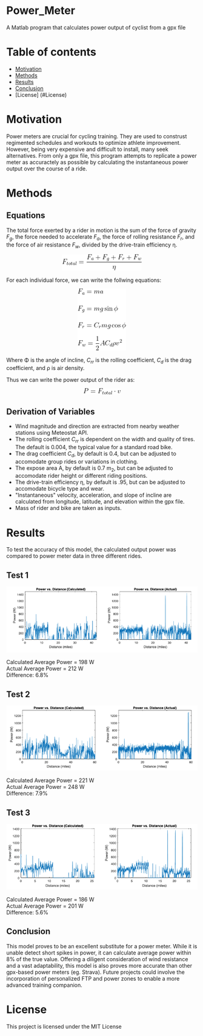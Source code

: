# Power_Meter
A Matlab program that calculates power output of cyclist from a gpx file

# Table of contents
* [Motivation](#Motivation)
* [Methods](#Methods)
* [Results](#Results)
* [Conclusion](#Conclusion)
* [License] (#License)

# Motivation
Power meters are crucial for cycling training. They are used to construst regimented schedules and workouts to optimize athlete improvement. However, being very expensive and difficult to install, many seek alternatives. From only a gpx file, this program attempts to replicate a power meter as accuractely as possible by calculating the instantaneous power output over the course of a ride. 

# Methods
## Equations
The total force exerted by a rider in motion is the sum of the force of gravity _F<sub>g</sub>_, the force needed to accelerate _F<sub>a</sub>_, the force of rolling resistance _F<sub>r</sub>_, and the force of air resistance _F<sub>w</sub>_, divided by the drive-train efficiency η.
<p align="center"> 
<img src="img/Ftot2.gif">
</p>

For each individual force, we can write the follwing equations:
<p align="center"> 
<img src="img/Forces.gif">
</p>

Where Φ is the angle of incline, _C<sub>rr</sub>_ is the rolling coefficient, _C<sub>d</sub>_ is the drag coefficient, and ρ is air density. 

Thus we can write the power output of the rider as:
<p align="center"> 
<img src="img/Power2.gif">
</p>

## Derivation of Variables

- Wind magnitude and direction are extracted from nearby weather stations using Meteostat API. 
- The rolling coefficient _C<sub>rr</sub>_ is dependent on the width and quality of tires. The default is 0.004, the typical value for a standard road bike. 
- The drag coefficient _C<sub>d</sub>_, by default is 0.4, but can be adjusted to accomodate group rides or variations in clothing.
- The expose area A, by default is 0.7 m<sub>2</sub>, but can be adjusted to accomodate rider height or different riding positions. 
- The drive-train efficiency η, by default is .95, but can be adjusted to accomodate bicycle type and wear.
- "Instantaneous" velocity, acceleration, and slope of incline are calculated from longitude, latitude, and elevation within the gpx file.
- Mass of rider and bike are taken as inputs. 

# Results
To test the accuracy of this model, the calculated output power was compared to power meter data in three different rides.
## Test 1
<p align="center"> 
<img src="img/Test_1.png">
</p>

Calculated Average Power = 198 W<br/>
Actual Average Power = 212 W<br/>
Difference: 6.8%<br/>

## Test 2
<p align="center"> 
<img src="img/Test_2.png">
</p>

Calculated Average Power = 221 W<br/>
Actual Average Power = 248 W<br/>
Difference: 7.9%<br/>


## Test 3
<p align="center"> 
<img src="img/Test2_3.png">
</p>

Calculated Average Power = 186 W<br/>
Actual Average Power = 201 W<br/>
Difference: 5.6%<br/>

## Conclusion
This model proves to be an excellent substitute for a power meter. While it is unable detect short spikes in power, it can calculate average power within 8% of the true value. Offering a diligent consideration of wind resistance and a vast adaptability, this model is also proves more accurate than other gpx-based power meters (eg. Strava). Future projects could involve the incorporation of personalized FTP and power zones to enable a more advanced training companion. 

# License
This project is licensed under the MIT License




